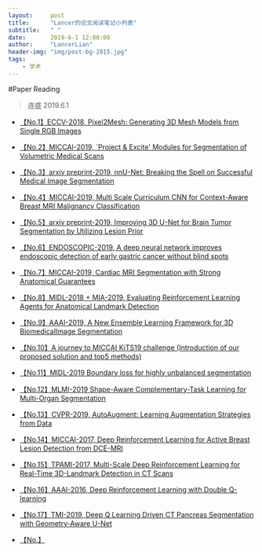 ```yaml
---
layout:     post
title:      "Lancer的论文阅读笔记小列表"
subtitle:   " "
date:       2019-6-1 12:00:00
author:     "LancerLian"
header-img: "img/post-bg-2015.jpg"
tags:
    - 学术
---
```


#Paper Reading
>连盛 2019.6.1

- [【No.1】ECCV-2018, Pixel2Mesh: Generating 3D Mesh Models from Single RGB Images](http://lancerlian.win/PDFs/PPR_1_ECCV18_pixel2mesh.pdf)

- [【No.2】MICCAI-2019, `Project & Excite' Modules for Segmentation of Volumetric Medical Scans](http://lancerlian.win/PDFs/PPR_2_MICCAI19_project_excite.pdf)

- [【No.3】arxiv preprint-2019, nnU-Net: Breaking the Spell on Successful Medical Image Segmentation](http://lancerlian.win/PDFs/PPR_3_nnU-Net.pdf)

- [【No.4】MICCAI-2019, Multi Scale Curriculum CNN for Context-Aware Breast MRI Malignancy Classification](http://lancerlian.win/PDFs/PPR_4_miccai19_curriculumCNN.pdf)

- [【No.5】arxiv preprint-2019, Improving 3D U-Net for Brain Tumor Segmentation by Utilizing Lesion Prior](http://lancerlian.win/PDFs/PPR_5_arxiv_lesion_prior.pdf)

- [【No.6】ENDOSCOPIC-2019, A deep neural network improves endoscopic detection of early
gastric cancer without blind spots](http://lancerlian.win/PDFs/PPR_6_endoscopic19_egc.pdf)

- [【No.7】MICCAI-2019, Cardiac MRI Segmentation with Strong Anatomical Guarantees](http://lancerlian.win/PDFs/PPR_7-miccai19_anatomical_guarantees.pdf)

- [【No.8】MIDL-2018 + MIA-2019, Evaluating Reinforcement Learning Agents for
Anatomical Landmark Detection](http://lancerlian.win/PDFs/PPR_8-MIA19-DQN_landmark.pdf)

- [【No.9】AAAI-2019, A New Ensemble Learning Framework for 3D BiomedicalImage Segmentation](http://lancerlian.win/PDFs/PPR_9-AAAI19_3D_meta_segment.pdf)
- [【No.10】A journey to MICCAI KiTS19 challenge (Introduction of our proposed solution and top5 methods)](http://lancerlian.win/PDFs/PPR_10-Journey_to_KiTS19.pdf)

- [【No.11】MIDL-2019 Boundary loss for highly unbalanced segmentation](http://lancerlian.win/PDFs/PPR_11-MIDL19_boundary_loss.pdf)

- [【No.12】MLMI-2019 Shape-Aware Complementary-Task Learning for Multi-Organ Segmentation](http://lancerlian.win/PDFs/PPR_12-MLMI19_shape_aware.pdf)

- [【No.13】CVPR-2019, AutoAugment: Learning Augmentation Strategies from Data](http://lancerlian.win/PDFs/PPR_13-CVPR19-autoaugment.pdf)

- [【No.14】MICCAI-2017, Deep Reinforcement Learning for Active Breast Lesion Detection from DCE-MRI ](http://lancerlian.win/PDFs/PPR_14-miccai17_DRL4breastlesion.pdf)

- [【No.15】TPAMI-2017, Multi-Scale Deep Reinforcement Learning for Real-Time 3D-Landmark Detection in CT Scans](http://lancerlian.win/PDFs/PPR_15-pami17_DRL43dlandmark.pdf)

- [【No.16】AAAI-2016, Deep Reinforcement Learning with Double Q-learning](http://lancerlian.win/PDFs/PPR_16-AAAI16_DDQN.pdf)

- [【No.17】TMI-2019, Deep Q Learning Driven CT Pancreas Segmentation with Geometry-Aware U-Net](http://lancerlian.win/PDFs/PPR_17-TMI-DQN_pancreas.pdf)

- [【No.】](http://lancerlian.win/PDFs/)


<script type="text/javascript" src="//rf.revolvermaps.com/0/0/3.js?i=5qmwfigqqsu&amp;b=3&amp;s=0&amp;m=2&amp;cl=ffffff&amp;co=010020&amp;cd=aa0000&amp;v0=60&amp;v1=60&amp;r=1" async="async"></script>
